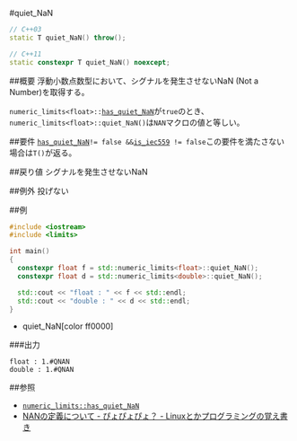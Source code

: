 #quiet_NaN
```cpp
// C++03
static T quiet_NaN() throw();

// C++11
static constexpr T quiet_NaN() noexcept;
```

##概要
浮動小数点数型において、シグナルを発生させないNaN (Not a Number)を取得する。  

`numeric_limits<float>::`[`has_quiet_NaN`](./has_quiet_nan.md)が`true`のとき、`numeric_limits<float>::quiet_NaN()`は`NAN`マクロの値と等しい。


##要件
[`has_quiet_NaN`](./has_quiet_nan)` != false && `[`is_iec559`](./is_iec559)` != false`この要件を満たさない場合は`T()`が返る。


##戻り値
シグナルを発生させないNaN


##例外
投げない


##例
```cpp
#include <iostream>
#include <limits>

int main()
{
  constexpr float f = std::numeric_limits<float>::quiet_NaN();
  constexpr float d = std::numeric_limits<double>::quiet_NaN();

  std::cout << "float : " << f << std::endl;
  std::cout << "double : " << d << std::endl;
}
```
* quiet_NaN[color ff0000]

###出力
```
float : 1.#QNAN
double : 1.#QNAN
```

##参照
* [`numeric_limits::has_quiet_NaN`](./quiet_nan.md)
* [NANの定義について - ぴょぴょぴょ？ - Linuxとかプログラミングの覚え書き](http://d.hatena.ne.jp/pyopyopyo/20100330/p1)

